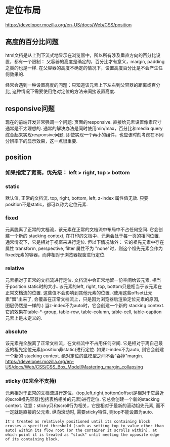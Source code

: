 # 定位布局
https://developer.mozilla.org/en-US/docs/Web/CSS/position
## 高度的百分比问题
html文档是从上到下流式地显示在浏览器中，所以所有涉及垂直方向的百分比设置，都有一个限制： 父容器的高度是确定的，百分比才有意义，margin, padding之类的也是一样.
在父容器的高度不确定的情况下，设置高度百分比是不会产生任何效果的.

经常会遇到一种设置高度的问题：只知道该元素上下左右到父容器的距离或百分比, 这种情况下需要使用绝对定位的方法来间接设置高度.

## responsive问题
现在的前端开发非常强调一个问题: 页面的responsive. 直接给元素设置像素尺寸通常是不太理想的.
通常的解决办法是同时使用min/max，百分比和media query综合起来实现responsive问题.
即使实现一个再小的组件，也应该时刻考虑在不同分辨率下的显示效果，这一点很重要.

## position
### 如果指定了宽高，优先级： left > right, top > bottom
### static
默认值, 正常的文档流. top, right, bottom, left, z-index 属性值无效.
只要position不是static，都可以称为定位元素.

### fixed
元素脱离了正常的文档流，该元素在正常的文档流中布局中不占任何空间.
它会创建一个新的 stacking context, 在打印的文档中，元素会处于每一页的相同位置.
通常情况下，它是相对于视窗来进行定位. 但以下情况除外：
它的祖先元素中存在属性 transform, perspective, filter 属性不为 "none"时，则这个祖先元素会作为fixed元素的容器，而非相对于浏览器视窗进行定位.



### relative
元素相对于正常的文档流进行定位. 
文档流中会正常地留一份空间给该元素, 相当于position:static时的大小.
该元素的left, right, top, bottom只是相当于该元素在正常文档流的位置. 这些值不会影响到其他元素的位置.
(使用这些offset让元素"飘"出来了, 会覆盖在正常文档流上，只是因为浏览器后渲染定位元素的原因, 图层仍然是一样的.)
当z-index不为auto时，它会创建一个新的 stacking context. 它的效果在table-*-group, table-row, table-column, table-cell, table-caption 元素上是未定义的.


### absolute
该元素完全脱离了正常文档流，在文档流中不占用任何空间.
它是相对于离自己最近的祖先定位元素(position非static)进行定位.
如果z-index不为auto, 则它会创建一个新的 stacking context.
绝对定位的盒模型之间不会"吞掉"margin.
https://developer.mozilla.org/en-US/docs/Web/CSS/CSS_Box_Model/Mastering_margin_collapsing


### sticky (IE完全不支持)
元素相对于正常的文档流进行定位，(top,left,right,bottom)offset是相对于它最近的scroll祖先容器(包括表格相关的元素)进行定位.
它总会创建一个新的stacking context.
注意：sticky只和scroll行为相关，它是相对于最新的滚动祖先元素, 而不一定就是直接的父元素.
纵向滚动时, 需要sticky特性, 则top不能设置为auto.






    It's treated as relatively positioned until its containing block crosses a specified threshold (such as setting top to value other than auto) within its flow root (or the container it scrolls within), at which point it is treated as "stuck" until meeting the opposite edge of its containing block.







